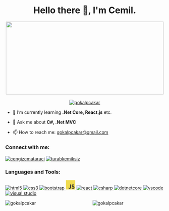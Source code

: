 <h1 align="center">Hello there 👋, I'm Cemil.</h1>

<p align="center"><img src="https://c.tenor.com/WuOwfnsLcfYAAAAC/star-wars-obi-wan-kenobi.gif" width="500" height="230"  /></p>
<p align="center"> <a href="https://github.com/ryo-ma/github-profile-trophy"><img src="https://github-profile-trophy.vercel.app/?username=gokalpcakar&title=Commit,Followers,Repositories,Stars,PullRequest,Issues&margin-w=5" alt="gokalpcakar" /></a> </p>

- 🌱 I’m currently learning **.Net Core, React.js** etc.

- 💬 Ask me about **C#, .Net MVC**

- 📫 How to reach me: gokalpcakar@gmail.com

### Connect with me:
<a href="https://www.linkedin.com/in/cemilgokalpcakar/" target="_blank"><img align="center" src="https://play-lh.googleusercontent.com/kMofEFLjobZy_bCuaiDogzBcUT-dz3BBbOrIEjJ-hqOabjK8ieuevGe6wlTD15QzOqw" alt="cengizcmataraci" height="30" width="30" /></a>
<a href="https://www.hackerrank.com/gokalpcakar" target="_blank"><img align="center" src="https://raw.githubusercontent.com/rahuldkjain/github-profile-readme-generator/master/src/images/icons/Social/hackerrank.svg" alt="turabkemiksiz" height="30" width="40" /></a>

### Languages and Tools:
<a href="https://www.w3.org/html/" target="_blank"> <img src="https://upload.wikimedia.org/wikipedia/commons/thumb/6/61/HTML5_logo_and_wordmark.svg/512px-HTML5_logo_and_wordmark.svg.png" alt="html5" width="30" height="30"/> </a> 
<a href="https://www.w3schools.com/css/" target="_blank"> <img src="https://upload.wikimedia.org/wikipedia/commons/thumb/d/d5/CSS3_logo_and_wordmark.svg/150px-CSS3_logo_and_wordmark.svg.png" alt="css3" width="22" height="30"/> </a> 
<a href="https://getbootstrap.com" target="_blank"> <img src="https://upload.wikimedia.org/wikipedia/commons/thumb/b/b2/Bootstrap_logo.svg/150px-Bootstrap_logo.svg.png" alt="bootstrap" width="35" height="30"/> </a>
<a href="https://developer.mozilla.org/en-US/docs/Web/JavaScript" target="_blank"> <img src="https://raw.githubusercontent.com/devicons/devicon/master/icons/javascript/javascript-original.svg" alt="javascript" width="30" height="30"/> </a> 
<a href="https://reactjs.org/" target="_blank"> <img src="https://upload.wikimedia.org/wikipedia/commons/thumb/4/47/React.svg/1200px-React.svg.png" alt="react" width="33" height="30"/> </a> 
<a href="https://docs.microsoft.com/en-us/dotnet/csharp/" target="_blank"> <img src="https://seeklogo.com/images/C/c-sharp-c-logo-02F17714BA-seeklogo.com.png" alt="csharp" width="27" height="30"/> </a>
<a href="https://dotnet.microsoft.com/" target="_blank"> <img src="https://upload.wikimedia.org/wikipedia/commons/e/ee/.NET_Core_Logo.svg" alt="dotnetcore" width="30" height="30"/> </a>
<a href="https://code.visualstudio.com/" target="_blank"> <img src="https://upload.wikimedia.org/wikipedia/commons/thumb/9/9a/Visual_Studio_Code_1.35_icon.svg/800px-Visual_Studio_Code_1.35_icon.svg.png" alt="vscode" width="30" height="30"/> </a>
<a href="https://visualstudio.microsoft.com/tr/" target="_blank"> <img src="https://upload.wikimedia.org/wikipedia/commons/thumb/5/59/Visual_Studio_Icon_2019.svg/800px-Visual_Studio_Icon_2019.svg.png" alt="visual studio" width="30" height="30"/> </a>

<p><img align="left" width="45%" src="https://github-readme-stats.vercel.app/api/top-langs?username=gokalpcakar&show_icons=true&theme=radical&locale=en&layout=compact" alt="gokalpcakar" /></p>

<p>&nbsp;<img align="right" src="https://github-readme-stats.vercel.app/api?username=gokalpcakar&show_icons=true&theme=dark&locale=en" alt="gokalpcakar" width="45%" /></p>

<!--
**gokalpcakar/gokalpcakar** is a ✨ _special_ ✨ repository because its `README.md` (this file) appears on your GitHub profile.

Here are some ideas to get you started:

- 🔭 I’m currently working on ...
- 🌱 I’m currently learning ...
- 👯 I’m looking to collaborate on ...
- 🤔 I’m looking for help with ...
- 💬 Ask me about ...
- 📫 How to reach me: ...
- 😄 Pronouns: ...
- ⚡ Fun fact: ...
-->
